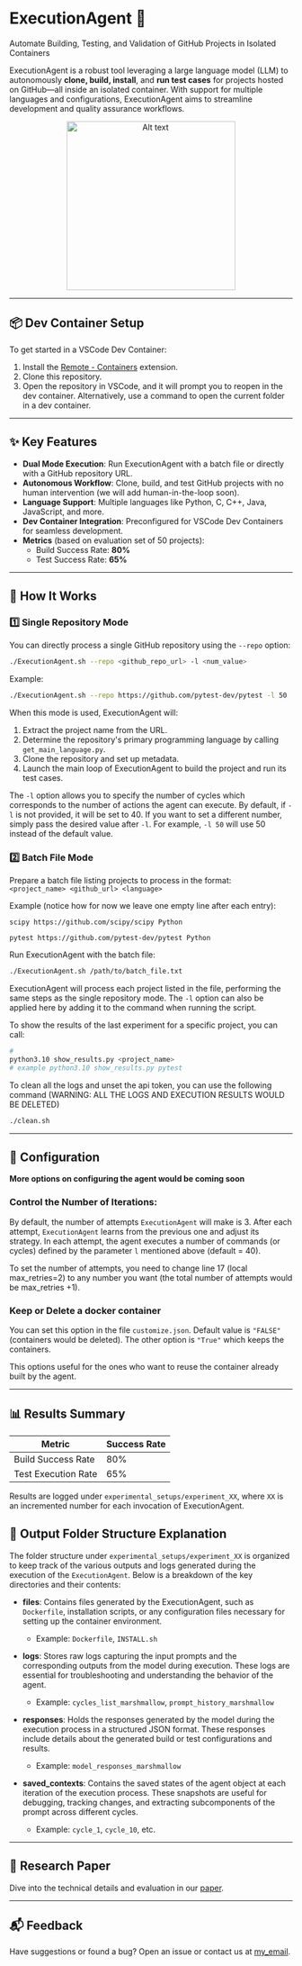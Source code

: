 # ExecutionAgent 🚀  
Automate Building, Testing, and Validation of GitHub Projects in Isolated Containers  

ExecutionAgent is a robust tool leveraging a large language model (LLM) to autonomously **clone, build, install**, and **run test cases** for projects hosted on GitHub—all inside an isolated container. With support for multiple languages and configurations, ExecutionAgent aims to streamline development and quality assurance workflows.  
<div style="text-align: center;">
  <img src="execution_agent.png" alt="Alt text" width="300" height="300">
</div>

---

## 📦 Dev Container Setup  
To get started in a VSCode Dev Container:  
1. Install the [Remote - Containers](https://code.visualstudio.com/docs/remote/containers) extension.  
2. Clone this repository.  
3. Open the repository in VSCode, and it will prompt you to reopen in the dev container. Alternatively, use a command to open the current folder in a dev container.  

---

## ✨ Key Features  
- **Dual Mode Execution**: Run ExecutionAgent with a batch file or directly with a GitHub repository URL.  
- **Autonomous Workflow**: Clone, build, and test GitHub projects with no human intervention (we will add human-in-the-loop soon).
- **Language Support**: Multiple languages like Python, C, C++, Java, JavaScript, and more.  
- **Dev Container Integration**: Preconfigured for VSCode Dev Containers for seamless development.  
- **Metrics** (based on evaluation set of 50 projects):  
  - Build Success Rate: **80%**  
  - Test Success Rate: **65%**  

---

## 🚀 How It Works  

### 1️⃣ Single Repository Mode  
You can directly process a single GitHub repository using the `--repo` option:  
```bash
./ExecutionAgent.sh --repo <github_repo_url> -l <num_value>
```  
Example:  
```bash
./ExecutionAgent.sh --repo https://github.com/pytest-dev/pytest -l 50
```  

When this mode is used, ExecutionAgent will:  
1. Extract the project name from the URL.  
2. Determine the repository's primary programming language by calling `get_main_language.py`.  
3. Clone the repository and set up metadata.  
4. Launch the main loop of ExecutionAgent to build the project and run its test cases.  

The `-l` option allows you to specify the number of cycles which corresponds to the number of actions the agent can execute. By default, if `-l` is not provided, it will be set to 40. If you want to set a different number, simply pass the desired value after `-l`. For example, `-l 50` will use 50 instead of the default value.  

### 2️⃣ Batch File Mode  
Prepare a batch file listing projects to process in the format:  
`<project_name> <github_url> <language>`  

Example (notice how for now we leave one empty line after each entry):  
```plaintext
scipy https://github.com/scipy/scipy Python

pytest https://github.com/pytest-dev/pytest Python
```

Run ExecutionAgent with the batch file:  
```bash
./ExecutionAgent.sh /path/to/batch_file.txt
```  
ExecutionAgent will process each project listed in the file, performing the same steps as the single repository mode. The `-l` option can also be applied here by adding it to the command when running the script.

To show the results of the last experiment for a specific project, you can call:
```sh
#
python3.10 show_results.py <project_name>
# example python3.10 show_results.py pytest
```

To clean all the logs and unset the api token, you can use the following command (WARNING: ALL THE LOGS AND EXECUTION RESULTS WOULD BE DELETED)
```sh
./clean.sh
```

---

## 🔧 Configuration 

**More options on configuring the agent would be coming soon**

### Control the Number of Iterations:
By default, the number of attempts `ExecutionAgent` will make is 3. After each attempt, `ExecutionAgent` learns from the previous one and adjust its strategy.
In each attempt, the agent executes a number of commands (or cycles) defined by the parameter `l` mentioned above (default = 40).

To set the number of attempts, you need to change line 17 (local max_retries=2) to any number you want (the total number of attempts would be max_retries +1).

### Keep or Delete a docker container
You can set this option in the file `customize.json`. Default value is `"FALSE"` (containers would be deleted). The other option is `"True"` which keeps the containers.

This options useful for the ones who want to reuse the container already built by the agent.

---

## 📊 Results Summary  

| **Metric**              | **Success Rate** |  
|--------------------------|------------------|  
| Build Success Rate       | 80%              |  
| Test Execution Rate      | 65%              |  

Results are logged under `experimental_setups/experiment_XX`, where `XX` is an incremented number for each invocation of ExecutionAgent.  

## 📁 Output Folder Structure Explanation  

The folder structure under `experimental_setups/experiment_XX` is organized to keep track of the various outputs and logs generated during the execution of the `ExecutionAgent`. Below is a breakdown of the key directories and their contents:  

- **files**: Contains files generated by the ExecutionAgent, such as `Dockerfile`, installation scripts, or any configuration files necessary for setting up the container environment.  
  - Example: `Dockerfile`, `INSTALL.sh`   

- **logs**: Stores raw logs capturing the input prompts and the corresponding outputs from the model during execution. These logs are essential for troubleshooting and understanding the behavior of the agent.  
  - Example: `cycles_list_marshmallow`, `prompt_history_marshmallow`  

- **responses**: Holds the responses generated by the model during the execution process in a structured JSON format. These responses include details about the generated build or test configurations and results.  
  - Example: `model_responses_marshmallow`  

- **saved_contexts**: Contains the saved states of the agent object at each iteration of the execution process. These snapshots are useful for debugging, tracking changes, and extracting subcomponents of the prompt across different cycles.  
  - Example: `cycle_1`, `cycle_10`, etc.  


---

## 📜 Research Paper  
Dive into the technical details and evaluation in our [paper](https://software-lab.org/publications/ExecutionAgent_2024-12-14.pdf).  

---

## 📬 Feedback  
Have suggestions or found a bug? Open an issue or contact us at [my_email](mailto:fi_bouzenia@esi.dz).
